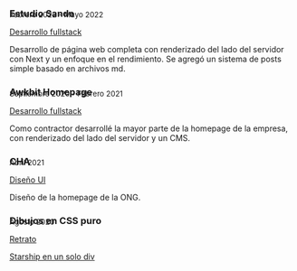 ### Estudio Sande

<p style="absolute; margin-top: -2rem; font-size: 13px;">Febrero 2022 - Mayo 2022</p>

<a href="https://www.estudiosande.com/" target="_blank" aria-label="Ir a la web de Estudio Sande" > Desarrollo fullstack </a>

Desarrollo de página web completa con renderizado del lado del servidor con Next y un enfoque en el rendimiento. Se agregó un sistema de posts simple basado en archivos md.

### Awkbit Homepage

<p style="absolute; margin-top: -2rem; font-size: 13px;">Septiembre 2020 - Febrero 2021</p>

<a href="https://awkbit.com/" target="\_blank" aria-label="Ir a la web de Awkbit" >Desarrollo fullstack</a>

Como contractor desarrollé la mayor parte de la homepage de la empresa, con renderizado del lado del servidor y un CMS.

### CHA

<p style="absolute; margin-top: -2rem; font-size: 13px;">Abril 2021</p>

<a href="
https://www.figma.com/file/gG4MdH9nPpLsnrYHBsZW1P/CHA" target="_blank" aria-label="Ir al diseño de la web de la CHA">Diseño UI</a>

Diseño de la homepage de la ONG.

### Dibujos en CSS puro

<p style="absolute; margin-top: -2rem; font-size: 13px;">Agosto 2020</p>

<a href="https://github.com/Em3c2/portraitCSSPURE" target="_blank" aria-label="Ir al retrato en CSS puro">Retrato</a>

<a href="https://codesandbox.io/s/csstartship-98bn2?file=/index.html" target="_blank" aria-label="Ir a la starship en CSS puro">Starship en un solo div</a>
